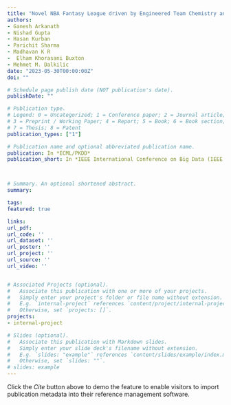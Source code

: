 ```yaml
---
title: "Novel NBA Fantasy League driven by Engineered Team Chemistry and Scaled Position Statistics"
authors:
- Ganesh Arkanath
- Nishad Gupta
- Hasan Kurban
- Parichit Sharma
- Madhavan K R
-  Elham Khorasani Buxton
- Mehmet M. Dalkilic
date: "2023-05-30T00:00:00Z"
doi: ""

# Schedule page publish date (NOT publication's date).
publishDate: ""

# Publication type.
# Legend: 0 = Uncategorized; 1 = Conference paper; 2 = Journal article;
# 3 = Preprint / Working Paper; 4 = Report; 5 = Book; 6 = Book section;
# 7 = Thesis; 8 = Patent
publication_types: ["1"]

# Publication name and optional abbreviated publication name.
publication: In *ECML/PKDD*
publication_short: In *IEEE International Conference on Big Data (IEEE BigData), Sorrento, Italy (under-review)*



# Summary. An optional shortened abstract.
summary:

tags:
featured: true

links:
url_pdf: 
url_code: ''
url_dataset: ''
url_poster: ''
url_project: ''
url_source: ''
url_video: ''


# Associated Projects (optional).
#   Associate this publication with one or more of your projects.
#   Simply enter your project's folder or file name without extension.
#   E.g. `internal-project` references `content/project/internal-project/index.md`.
#   Otherwise, set `projects: []`.
projects:
- internal-project

# Slides (optional).
#   Associate this publication with Markdown slides.
#   Simply enter your slide deck's filename without extension.
#   E.g. `slides: "example"` references `content/slides/example/index.md`.
#   Otherwise, set `slides: ""`.
# slides: example
---
```



Click the *Cite* button above to demo the feature to enable visitors to import publication metadata into their reference management software.
